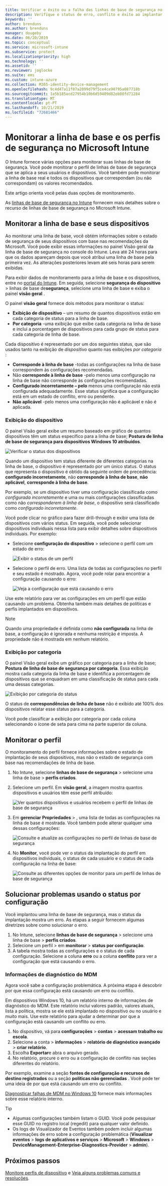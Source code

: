 ```yaml
---
title: Verificar o êxito ou a falha das linhas de base de segurança no Microsoft Intune-Azure | Microsoft Docs
description: Verifique o status de erro, conflito e êxito ao implantar linhas de base de segurança para usuários e dispositivos no Microsoft Intune MDM. Consulte Como solucionar problemas usando logs do cliente e os recursos de relatório no Intune.
keywords: ''
author: brenduns
ms.author: brenduns
manager: dougeby
ms.date: 06/20/2019
ms.topic: conceptual
ms.service: microsoft-intune
ms.subservice: protect
ms.localizationpriority: high
ms.technology: ''
ms.assetid: ''
ms.reviewer: joglocke
ms.suite: ems
ms.custom: intune-azure
ms.collection: M365-identity-device-management
ms.openlocfilehash: 9c4d47a11f07a2099d79f5ce4ce90795a087718b
ms.sourcegitcommit: 1a5b185acd27954b10b6d59409d82eb80fd71284
ms.translationtype: MT
ms.contentlocale: pt-PT
ms.lasthandoff: 10/21/2019
ms.locfileid: "72681466"
---
```

# <a name="monitor-security-baseline-and-profiles-in-microsoft-intune"></a>Monitorar a linha de base e os perfis de segurança no Microsoft Intune  

O Intune fornece várias opções para monitorar suas linhas de base de segurança. Você pode monitorar o perfil de linhas de base de segurança que se aplica a seus usuários e dispositivos. Você também pode monitorar a linha de base real e todos os dispositivos que correspondam (ou não correspondam) os valores recomendados.

Este artigo orienta você pelas duas opções de monitoramento.

As [linhas de base de segurança no Intune](../security-baselines.md) fornecem mais detalhes sobre o recurso de linhas de base de segurança no Microsoft Intune.

## <a name="monitor-the-baseline-and-your-devices"></a>Monitorar a linha de base e seus dispositivos  

Ao monitorar uma linha de base, você obtém informações sobre o estado de segurança de seus dispositivos com base nas recomendações da Microsoft. Você pode exibir essas informações no painel Visão geral da linha de base de segurança no console do Intune.  Leva até 24 horas para que os dados apareçam depois que você atribui uma linha de base pela primeira vez. As alterações posteriores levam até seis horas para serem exibidas.  

Para exibir dados de monitoramento para a linha de base e os dispositivos, entre no [portal do Intune](https://go.microsoft.com/fwlink/?linkid=2090973). Em seguida, selecione **segurança do dispositivo** >  linhas de base de**segurança**, selecione uma linha de base e exiba o painel **visão geral** .

O painel **visão geral** fornece dois métodos para monitorar o status:
- **Exibição de dispositivo** – um resumo de quantos dispositivos estão em cada categoria de status para a linha de base.  
- **Por categoria** -uma exibição que exibe cada categoria na linha de base e inclui a porcentagem de dispositivos para cada grupo de status para cada categoria de linha de base. 

Cada dispositivo é representado por um dos seguintes status, que são usados tanto na exibição de *dispositivo* quanto nas exibições *por categoria* :  
- **Corresponde à linha de base** -todas as configurações na linha de base correspondem às configurações recomendadas.
- Não **corresponde à linha de base** -pelo menos uma configuração na linha de base não corresponde às configurações recomendadas.
- **Configurado incorretamente – pelo** menos uma configuração não está configurada adequadamente. Esse status significa que a configuração está em um estado de conflito, erro ou pendente.
- **Não aplicável** -pelo menos uma configuração não é aplicável e não é aplicada.


### <a name="device-view"></a>Exibição do dispositivo
O painel Visão geral exibe um resumo baseado em gráfico de quantos dispositivos têm um status específico para a linha de base; **Postura de linha de base de segurança para dispositivos Windows 10 atribuídos**.  

![Verificar o status dos dispositivos](./media/security-baselines-monitor/overview.png)

Quando um dispositivo tem status diferente de diferentes categorias na linha de base, o dispositivo é representado por um único status. O status que representa o dispositivo é obtido da seguinte ordem de precedência: **configurado incorretamente**, não **corresponde à linha de base**, **não aplicável**, **corresponde à linha de base**.  

Por exemplo, se um dispositivo tiver uma configuração classificada como *configurada incorretamente* e uma ou mais configurações classificadas como não *corresponderem à linha de base*, o dispositivo será classificado como *configurado incorretamente*.  

Você pode clicar no gráfico para fazer drill-through e exibir uma lista de dispositivos com vários status. Em seguida, você pode selecionar dispositivos individuais nessa lista para exibir detalhes sobre dispositivos individuais. Por exemplo:
- Selecione **configuração do dispositivo** > selecione o perfil com um estado de erro:

  ![Exibir o status de um perfil](./media/security-baselines-monitor/device-configuration-profile-list.png)

- Selecione o perfil de erro. Uma lista de todas as configurações no perfil e seu estado é mostrado. Agora, você pode rolar para encontrar a configuração causando o erro:

  ![Veja a configuração que está causando o erro](./media/security-baselines-monitor/profile-with-error-status.png)

Use este relatório para ver as configurações em um perfil que estão causando um problema. Obtenha também mais detalhes de políticas e perfis implantados em dispositivos.

> [!NOTE]
> Quando uma propriedade é definida como **não configurada** na linha de base, a configuração é ignorada e nenhuma restrição é imposta. A propriedade não é mostrada em nenhum relatório.

### <a name="per-category-view"></a>Exibição por categoria
O painel Visão geral exibe um gráfico por categoria para a linha de base; **Postura de linha de base de segurança por categoria**.  Essa exibição mostra cada categoria da linha de base e identifica a porcentagem de dispositivos que se enquadram em uma classificação de status para cada uma dessas categorias. 
 
![Exibição por categoria do status](./media/security-baselines-monitor/monitor-baseline-per-category.png)

O status de **correspondências de linha de base** não é exibido até 100% dos dispositivos relatar esse status para a categoria.   

Você pode classificar a exibição por categoria por cada coluna selecionando o ícone de seta para cima na parte superior da coluna.  


## <a name="monitor-the-profile"></a>Monitorar o perfil

O monitoramento do perfil fornece informações sobre o estado de implantação de seus dispositivos, mas não o estado de segurança com base nas recomendações de linha de base.

1. No Intune, selecione **linhas de base de segurança** > selecione uma linha de base > **perfis criados**.

2. Selecione um perfil. Em **visão geral**, a imagem mostra quantos dispositivos e usuários têm esse perfil atribuído:

    ![Ver quantos dispositivos e usuários recebem o perfil de linhas de base de segurança](./media/security-baselines-monitor/existing-profile-overview.png)

3. Em **gerenciar** **Propriedades** > , uma lista de todas as configurações na linha de base é mostrada. Você também pode alterar qualquer uma dessas configurações:

    ![Consulte e atualize as configurações no perfil de linhas de base de segurança](./media/security-baselines-monitor/manage-settings.png)

4. No **Monitor**, você pode ver o status da implantação do perfil em dispositivos individuais, o status de cada usuário e o status de cada configuração na linha de base:

    ![Consulte as diferentes opções de monitor para um perfil de linhas de base de segurança](./media/security-baselines-monitor/monitor-status-options.png)

## <a name="troubleshoot-using-per-setting-status"></a>Solucionar problemas usando o status por configuração

Você implantou uma linha de base de segurança, mas o status da implantação mostra um erro. As etapas a seguir fornecem algumas diretrizes sobre como solucionar o erro.

1. No Intune, selecione **linhas de base de segurança** > selecione uma linha de base > **perfis criados**.
2. Selecione um perfil > em **monitorar** > **status por configuração**.
3. A tabela mostra todas as configurações e o status de cada configuração. Selecione a coluna **erro** ou a coluna **conflito** para ver a configuração que está causando o erro.

### <a name="mdm-diagnostic-information"></a>Informações de diagnóstico do MDM

Agora você sabe a configuração problemática. A próxima etapa é descobrir por que essa configuração está causando um erro ou conflito. 

Em dispositivos Windows 10, há um relatório interno de informações de diagnóstico do MDM. Este relatório inclui valores padrão, valores atuais, lista a política, mostra se ele está implantado no dispositivo ou no usuário e muito mais. Use este relatório para ajudar a determinar por que a configuração está causando um conflito ou erro.

1. No dispositivo, vá para **configurações** > **contas** > **acessam trabalho ou escola**.
2. Selecione a conta > **informações** > **relatório de diagnóstico avançado** > **criar relatório**.
3. Escolha **Exportar**e abra o arquivo gerado.
4. No relatório, procure o erro ou a configuração de conflito nas seções diferentes do relatório.

  Por exemplo, examine a seção **fontes de configuração e recursos de destino registrados** ou a seção **políticas não gerenciadas** . Você pode ter uma ideia de por que está causando um erro ou conflito.

[Diagnosticar falhas de MDM no Windows 10](https://docs.microsoft.com/windows/client-management/mdm/diagnose-mdm-failures-in-windows-10) fornece mais informações sobre esse relatório interno.

> [!TIP]
> - Algumas configurações também listam o GUID. Você pode pesquisar esse GUID no registro local (regedit) para qualquer valor definido.
> - Os logs de Visualizador de Eventos também podem incluir algumas informações de erro sobre a configuração problemática (**Visualizar eventos** > **logs de aplicativos e serviços** > **Microsoft** > **Windows** >  **DeviceManagement-Enterprise-Diagnostics-Provider** > **admin**).

## <a name="next-steps"></a>Próximos passos

[Monitore perfis de dispositivo](../configuration/device-profile-monitor.md) e [Veja alguns problemas comuns e resoluções](../configuration/device-profile-troubleshoot.md).

